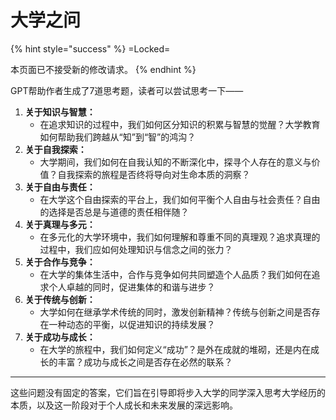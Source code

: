 # 大学之问

{% hint style="success" %}
\=Locked=

本页面已不接受新的修改请求。
{% endhint %}

GPT帮助作者生成了7道思考题，读者可以尝试思考一下——

1. **关于知识与智慧：**
   * 在追求知识的过程中，我们如何区分知识的积累与智慧的觉醒？大学教育如何帮助我们跨越从“知”到“智”的鸿沟？
2. **关于自我探索：**
   * 大学期间，我们如何在自我认知的不断深化中，探寻个人存在的意义与价值？自我探索的旅程是否终将导向对生命本质的洞察？
3. **关于自由与责任：**
   * 在大学这个自由探索的平台上，我们如何平衡个人自由与社会责任？自由的选择是否总是与道德的责任相伴随？
4. **关于真理与多元：**
   * 在多元化的大学环境中，我们如何理解和尊重不同的真理观？追求真理的过程中，我们应如何处理知识与信念之间的张力？
5. **关于合作与竞争：**
   * 在大学的集体生活中，合作与竞争如何共同塑造个人品质？我们如何在追求个人卓越的同时，促进集体的和谐与进步？
6. **关于传统与创新：**
   * 大学如何在继承学术传统的同时，激发创新精神？传统与创新之间是否存在一种动态的平衡，以促进知识的持续发展？
7. **关于成功与成长：**
   * 在大学的旅程中，我们如何定义“成功”？是外在成就的堆砌，还是内在成长的丰富？成功与成长之间是否存在必然的联系？

***

这些问题没有固定的答案，它们旨在引导即将步入大学的同学深入思考大学经历的本质，以及这一阶段对于个人成长和未来发展的深远影响。

